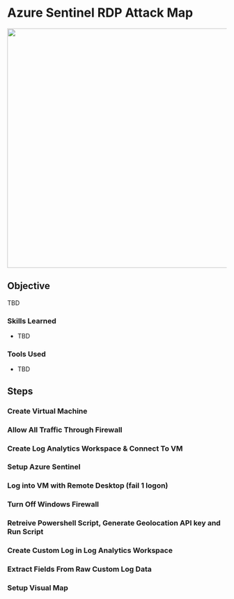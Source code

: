# Azure Sentinel RDP Attack Map

<img src="https://github.com/user-attachments/assets/81d9719e-a74d-4fda-bfc0-ffd59ddc8f07" width="550"/>


## Objective

TBD

### Skills Learned

- TBD

### Tools Used

- TBD


## Steps


### Create Virtual Machine



### Allow All Traffic Through Firewall



### Create Log Analytics Workspace & Connect To VM



### Setup Azure Sentinel



### Log into VM with Remote Desktop (fail 1 logon) 


### Turn Off Windows Firewall


### Retreive Powershell Script, Generate Geolocation API key and Run Script



### Create Custom Log in Log Analytics Workspace



### Extract Fields From Raw Custom Log Data


### Setup Visual Map
